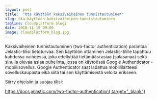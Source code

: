 ```yaml
---
layout: post
title:  "Ota käyttöön kaksivaiheinen tunnistautuminen"
slug: Ota-käyttöön-kaksivaiheinen-tunnistautuminen
tagline: Cloudplatform blogi
date: 2018-11-19 09:00
image: cloudplatform_blog.jpg
---
```



Kaksivaiheinen tunnistautuminen (two-factor authentication) parantaa Jelastic-tilisi tietoturvaa. Sen käyttöön ottaminen 
Jelastic-tilille tapahtuu kahdessa vaiheessa, joka  edellyttää tietämääsi asiaa (salasanaa) sekä sinulla olevaa asiaa 
puhelinta, jossa  on  käytöössä  Google Authenticator -mobiilisovellus. 
Google Authenticator saat ladattua mobiililaitteesi sovelluskaupasta eikä siitä tai sen käyttämisestä veloita erikseen.

Siirry ohjeisiin ja suojaa tilisi:

https://docs.jelastic.com/two-factor-authentication{:target="_blank"}
